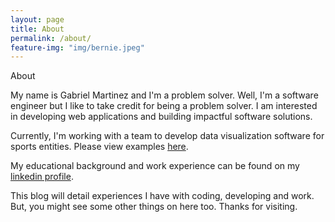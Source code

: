 ```yaml
---
layout: page
title: About
permalink: /about/
feature-img: "img/bernie.jpeg"
---
```


About

My name is Gabriel Martinez and I'm a problem solver. Well, I'm a software engineer but I like to take credit for being a problem solver. I am interested in developing web applications and building impactful software solutions.

Currently, I'm working with a team to develop data visualization software for sports entities. Please view examples <a href="http://twitter.com/teaminfographs">here</a>.

My educational background and work experience can be found on my <a href="http://linkedin.com/in/martinezg">linkedin profile</a>.

This blog will detail experiences I have with coding, developing and work. But, you might see some other things on here too. Thanks for visiting.